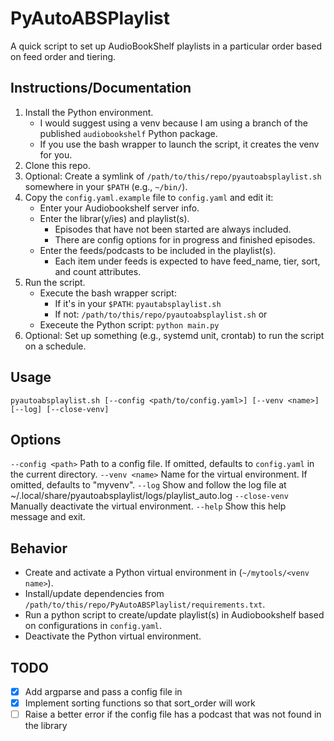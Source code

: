 # PyAutoABSPlaylist
A quick script to set up AudioBookShelf playlists in a particular order based on feed order and tiering.

## Instructions/Documentation

1. Install the Python environment.
    - I would suggest using a venv because I am using a branch of the published `audiobookshelf` Python package.
   - If you use the bash wrapper to launch the script, it creates the venv for you.
2. Clone this repo.
3. Optional: Create a symlink of `/path/to/this/repo/pyautoabsplaylist.sh` somewhere in your `$PATH` (e.g., `~/bin/`).
4. Copy the `config.yaml.example` file to `config.yaml` and edit it:
   - Enter your Audiobookshelf server info.
   - Enter the librar(y/ies) and playlist(s).
      - Episodes that have not been started are always included.
      - There are config options for in progress and finished episodes.
   - Enter the feeds/podcasts to be included in the playlist(s).
      - Each item under feeds is expected to have feed_name, tier, sort, and count attributes.
5. Run the script.
   - Execute the bash wrapper script:
      - If it's in your `$PATH`: `pyautabsplaylist.sh`
      - If not: `/path/to/this/repo/pyautoabsplaylist.sh`
      or
   - Execeute the Python script: `python main.py`
6. Optional: Set up something (e.g., systemd unit, crontab) to run the script on a schedule.

## Usage

```
pyautoabsplaylist.sh [--config <path/to/config.yaml>] [--venv <name>] [--log] [--close-venv]
```

## Options

`--config <path>`    Path to a config file. If omitted, defaults to `config.yaml` in the current directory.
`--venv <name>`      Name for the virtual environment. If omitted, defaults to "myvenv".
`--log`              Show and follow the log file at ~/.local/share/pyautoabsplaylist/logs/playlist_auto.log
`--close-venv`       Manually deactivate the virtual environment.
`--help`             Show this help message and exit.

## Behavior

- Create and activate a Python virtual environment in (`~/mytools/<venv name>`).
- Install/update dependencies from `/path/to/this/repo/PyAutoABSPlaylist/requirements.txt`.
- Run a python script to create/update playlist(s) in Audiobookshelf based on configurations in `config.yaml`.
- Deactivate the Python virtual environment.

## TODO
- [x] Add argparse and pass a config file in
- [x] Implement sorting functions so that sort_order will work
- [ ] Raise a better error if the config file has a podcast that was not found in the library
